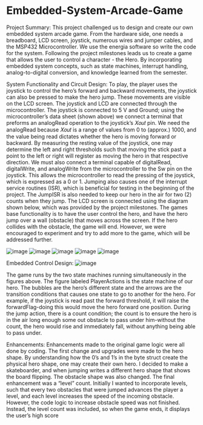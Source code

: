 # Embedded-System-Arcade-Game
Project Summary:
  This project challenged us to design and create our own embedded system arcade game. From the hardware side, one needs a breadboard, LCD screen, joystick, numerous wires and jumper cables, and the MSP432 Microcontroller. We use the energia software so write the code for the system. Following the project milestones leads us to create a game that allows the user to control a character - the Hero. By incorporating embedded system concepts, such as state machines, interrupt handling, analog-to-digital conversion, and knowledge learned from the semester.

System Functionality and Circuit Design:
  To play, the player uses the joystick to control the hero’s forward and backward movements, the joystick can also be pressed to make the hero jump. These movements are visible on the LCD screen. The joystick and LCD are connected through the microcontroller. The joystick is connected to 5 V and Ground; using the microcontroller’s data sheet (shown above) we connect a terminal that preforms an analogRead operation to the joystick’s 𝑋𝑜𝑢𝑡 pin. We need the analogRead because 𝑋𝑜𝑢𝑡 is a range of values from 0 to (approx.) 1000, and the value being read dictates whether the hero is moving forward or backward. By measuring the resting value of the joystick, one may determine the left and right thresholds such that moving the stick past a point to the left or right will register as moving the hero in that respective direction. We must also connect a terminal capable of digitalRead, digitalWrite, and analogWrite from the microcontroller to the Sw pin on the joystick. This allows the microcontroller to read the pressing of the joystick, which is expressed as a 0 or 1. Jumping also causes one of the interrupt service routines (ISR), which is beneficial for testing in the beginning of the project. The JumpISR is also needed to keep our hero in the air for two (2) counts when they jump. The LCD screen is connected using the diagram shown below, which was provided by the project milestones. The games base functionality is to have the user control the hero, and have the hero jump over a wall (obstacle) that moves across the screen. If the hero collides with the obstacle, the game will end. However, we were encouraged to experiment and try to add more to the game, which will be addressed further.

![image](https://user-images.githubusercontent.com/92652583/166788065-54438086-4f1b-4bc0-b902-f65d758804e0.png)
![image](https://user-images.githubusercontent.com/92652583/166786820-03137dd2-b88d-4e12-8fc2-cbdd8b8c15d3.png)
![image](https://user-images.githubusercontent.com/92652583/166785555-7eaaf93f-2760-4bd1-bada-0b4b9b623115.png)
![image](https://user-images.githubusercontent.com/92652583/166784393-a76a05b3-ffb5-43ab-aee4-d78c510c1ac1.png)
![image](https://user-images.githubusercontent.com/92652583/166782902-c7079101-0829-432d-adfc-d0bef1944092.png)

Embedded Control Design:
![image](https://user-images.githubusercontent.com/92652583/166781535-853196a4-402a-4476-8768-32a42cd2469f.png)

  The game runs by the two state machines running simultaneously in the figures above. The figure labeled PlayerActions is the state machine of our hero. The bubbles are the hero’s different state and the arrows are the transition conditions that causes one state to go to another for the hero. For example, if the joystick is read past the forward threshold, it will raise the forwardFlag-doing this would move the hero forward one position. During the jump action, there is a count condition; the count is to ensure the hero is in the air long enough some out obstacle to pass under him-without the count, the hero would rise and immediately fall, without anything being able to pass under.

Enhancements:
  Enhancements made to the original game logic were all done by coding. The first change and upgrades were made to the hero shape. By understanding how the 0’s and 1’s in the byte struct create the physical hero shape, one may create their own hero. I decided to make a skateboarder, and when jumping writes a different hero shape that shows the board flipping. The obstacle shape was also changed. The final enhancement was a “level” count. Initially I wanted to incorporate levels, such that every two obstacles that were jumped advances the player a level, and each level increases the speed of the incoming obstacle. However, the code logic to increase obstacle speed was not finished. Instead, the level count was included, so when the game ends, it displays the user’s high score
